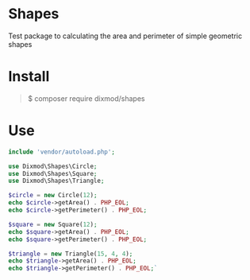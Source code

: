 # Shapes
Test package to calculating the area and perimeter of simple geometric shapes

# Install
>$ composer require dixmod/shapes

# Use

```php
include 'vendor/autoload.php';

use Dixmod\Shapes\Circle;
use Dixmod\Shapes\Square;
use Dixmod\Shapes\Triangle;

$circle = new Circle(12);
echo $circle->getArea() . PHP_EOL;
echo $circle->getPerimeter() . PHP_EOL;

$square = new Square(12);
echo $square->getArea() . PHP_EOL;
echo $square->getPerimeter() . PHP_EOL;

$triangle = new Triangle(15, 4, 4);
echo $triangle->getArea() . PHP_EOL;
echo $triangle->getPerimeter() . PHP_EOL;`
